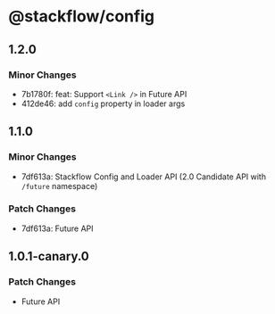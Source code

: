 # @stackflow/config

## 1.2.0

### Minor Changes

- 7b1780f: feat: Support `<Link />` in Future API
- 412de46: add `config` property in loader args

## 1.1.0

### Minor Changes

- 7df613a: Stackflow Config and Loader API (2.0 Candidate API with `/future` namespace)

### Patch Changes

- 7df613a: Future API

## 1.0.1-canary.0

### Patch Changes

- Future API
